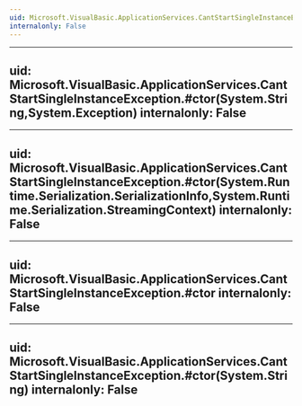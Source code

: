 ```yaml
---
uid: Microsoft.VisualBasic.ApplicationServices.CantStartSingleInstanceException
internalonly: False
---
```


---
uid: Microsoft.VisualBasic.ApplicationServices.CantStartSingleInstanceException.#ctor(System.String,System.Exception)
internalonly: False
---

---
uid: Microsoft.VisualBasic.ApplicationServices.CantStartSingleInstanceException.#ctor(System.Runtime.Serialization.SerializationInfo,System.Runtime.Serialization.StreamingContext)
internalonly: False
---

---
uid: Microsoft.VisualBasic.ApplicationServices.CantStartSingleInstanceException.#ctor
internalonly: False
---

---
uid: Microsoft.VisualBasic.ApplicationServices.CantStartSingleInstanceException.#ctor(System.String)
internalonly: False
---

